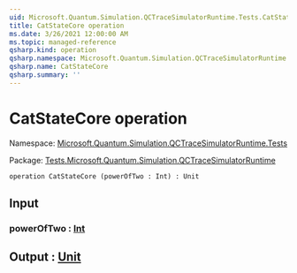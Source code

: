 ```yaml
---
uid: Microsoft.Quantum.Simulation.QCTraceSimulatorRuntime.Tests.CatStateCore
title: CatStateCore operation
ms.date: 3/26/2021 12:00:00 AM
ms.topic: managed-reference
qsharp.kind: operation
qsharp.namespace: Microsoft.Quantum.Simulation.QCTraceSimulatorRuntime.Tests
qsharp.name: CatStateCore
qsharp.summary: ''
---
```


# CatStateCore operation

Namespace: [Microsoft.Quantum.Simulation.QCTraceSimulatorRuntime.Tests](xref:Microsoft.Quantum.Simulation.QCTraceSimulatorRuntime.Tests)

Package: [Tests.Microsoft.Quantum.Simulation.QCTraceSimulatorRuntime](https://nuget.org/packages/Tests.Microsoft.Quantum.Simulation.QCTraceSimulatorRuntime)




```qsharp
operation CatStateCore (powerOfTwo : Int) : Unit
```


## Input

### powerOfTwo : [Int](xref:microsoft.quantum.lang-ref.int)





## Output : [Unit](xref:microsoft.quantum.lang-ref.unit)

